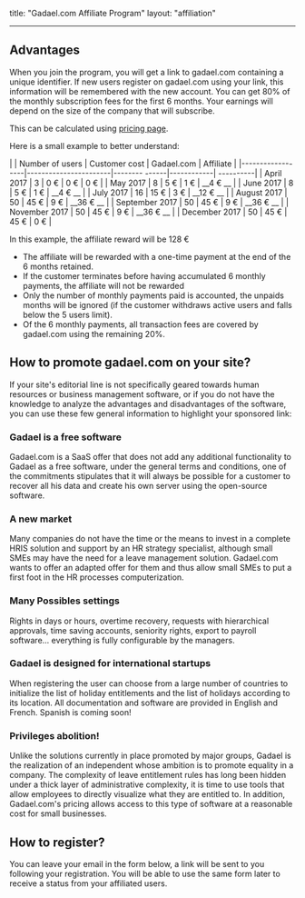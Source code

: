 title: "Gadael.com Affiliate Program"
layout: "affiliation"

---


## Advantages

When you join the program, you will get a link to gadael.com containing a unique identifier. If new users register on gadael.com using your link, this information will be remembered with the new account.
You can get 80% of the monthly subscription fees for the first 6 months. Your earnings will depend on the size of the company that will subscribe.

This can be calculated using [pricing page](/en/pricing/).

Here is a small example to better understand:

|                  | Number of users       | Customer cost | Gadael.com | Affiliate |
|------------------|-----------------------|-------- ------|------------| ----------|
| April 2017       | 3                     | 0 €           | 0 €        | 0 €       |
| May 2017         | 8                     | 5 €           | 1 €        | __4 € __  |
| June 2017        | 8                     | 5 €           | 1 €        | __4 € __  |
| July 2017        | 16                    | 15 €          | 3 €        | __12 € __ |
| August 2017      | 50                    | 45 €          | 9 €        | __36 € __ |
| September 2017   | 50                    | 45 €          | 9 €        | __36 € __ |
| November 2017    | 50                    | 45 €          | 9 €        | __36 € __ |
| December 2017    | 50                    | 45 €          | 45 €       | 0 €       |


In this example, the affiliate reward will be 128 €


* The affiliate will be rewarded with a one-time payment at the end of the 6 months retained.
* If the customer terminates before having accumulated 6 monthly payments, the affiliate will not be rewarded
* Only the number of monthly payments paid is accounted, the unpaids months will be ignored (if the customer withdraws active users and falls below the 5 users limit).
* Of the 6 monthly payments, all transaction fees are covered by gadael.com using the remaining 20%.


## How to promote gadael.com on your site?

If your site's editorial line is not specifically geared towards human resources or business management software, or if you do not have the knowledge to analyze the advantages and disadvantages of the software, you can use these few general information to highlight your sponsored link:

### Gadael is a free software

Gadael.com is a SaaS offer that does not add any additional functionality to Gadael as a free software, under the general terms and conditions, one of the commitments stipulates that it will always be possible for a customer to recover all his data and create his own server using the open-source software.

### A new market

Many companies do not have the time or the means to invest in a complete HRIS solution and support by an HR strategy specialist, although small SMEs may have the need for a leave management solution. Gadael.com wants to offer an adapted offer for them and thus allow small SMEs to put a first foot in the HR processes computerization.

### Many Possibles settings

Rights in days or hours, overtime recovery, requests with hierarchical approvals, time saving accounts, seniority rights, export to payroll software... everything is fully configurable by the managers.

### Gadael is designed for international startups

When registering the user can choose from a large number of countries to initialize the list of holiday entitlements and the list of holidays according to its location. All documentation and software are provided in English and French. Spanish is coming soon!

### Privileges abolition!

Unlike the solutions currently in place promoted by major groups, Gadael is the realization of an independent whose ambition is to promote equality in a company. The complexity of leave entitlement rules has long been hidden under a thick layer of administrative complexity, it is time to use tools that allow employees to directly visualize what they are entitled to. In addition, Gadael.com's pricing allows access to this type of software at a reasonable cost for small businesses.

## How to register?

You can leave your email in the form below, a link will be sent to you following your registration. You will be able to use the same form later to receive a status from your affiliated users.

